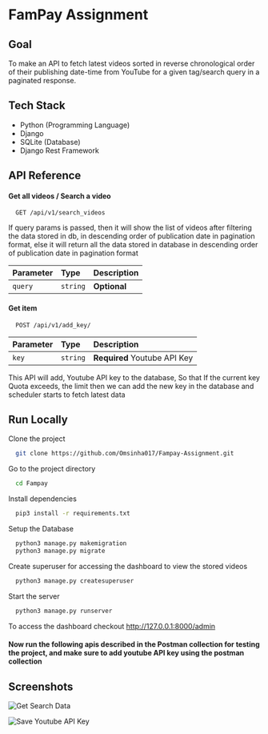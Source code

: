 
# FamPay Assignment

## Goal

To make an API to fetch latest videos sorted in reverse chronological order of their publishing date-time from YouTube for a given tag/search query in a paginated response.


## Tech Stack
- Python (Programming Language)
 - Django
 - SQLite (Database)
 - Django Rest Framework


## API Reference

#### Get all videos / Search a video

```http
  GET /api/v1/search_videos
```
If query params is passed, then it will show the list of videos after filtering the data stored in db, in descending order of publication date in pagination format, else it will return all the data stored in database in descending order of publication date in pagination format

| Parameter | Type     | Description                |
| :-------- | :------- | :------------------------- |
| `query` | `string` | **Optional** |



#### Get item

```http
  POST /api/v1/add_key/
```

| Parameter | Type     | Description                       |
| :-------- | :------- | :-------------------------------- |
| `key`      | `string` | **Required** Youtube API Key |

This API will add, Youtube API key to the database, So that If the current key Quota exceeds, the limit then we can add the new key in the database and scheduler starts to fetch latest data

## Run Locally

Clone the project

```bash
  git clone https://github.com/Omsinha017/Fampay-Assignment.git
```

Go to the project directory

```bash
  cd Fampay
```

Install dependencies

```bash
  pip3 install -r requirements.txt
```

Setup the Database
```bash
  python3 manage.py makemigration
  python3 manage.py migrate
```

Create superuser for accessing the dashboard to view the stored videos

```bash
  python3 manage.py createsuperuser
```

Start the server

```bash
  python3 manage.py runserver
```

To access the dashboard checkout http://127.0.0.1:8000/admin

#### Now run the following apis described in the Postman collection for testing the project, and make sure to add youtube API key using the postman collection

## Screenshots

![Get Search Data](https://drive.google.com/uc?export=view&id=1F1ySmkRaM3_1ZZgc3gTs5DE0Q_aUfriC)


![Save Youtube API Key](https://drive.google.com/uc?export=view&id=1NvKj2WwiSGj7qqRJ_k1WP_jSZEHjT2u8)
